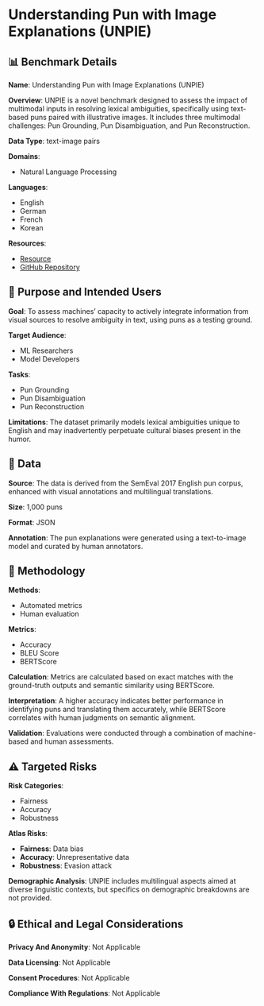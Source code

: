 # Understanding Pun with Image Explanations (UNPIE)

## 📊 Benchmark Details

**Name**: Understanding Pun with Image Explanations (UNPIE)

**Overview**: UNPIE is a novel benchmark designed to assess the impact of multimodal inputs in resolving lexical ambiguities, specifically using text-based puns paired with illustrative images. It includes three multimodal challenges: Pun Grounding, Pun Disambiguation, and Pun Reconstruction.

**Data Type**: text-image pairs

**Domains**:
- Natural Language Processing

**Languages**:
- English
- German
- French
- Korean

**Resources**:
- [Resource](https://huggingface.co/datasets/jiwan-chung/VisualPun_UNPIE)
- [GitHub Repository](https://github.com/JiwanChung/VisualPun_UNPIE)

## 🎯 Purpose and Intended Users

**Goal**: To assess machines’ capacity to actively integrate information from visual sources to resolve ambiguity in text, using puns as a testing ground.

**Target Audience**:
- ML Researchers
- Model Developers

**Tasks**:
- Pun Grounding
- Pun Disambiguation
- Pun Reconstruction

**Limitations**: The dataset primarily models lexical ambiguities unique to English and may inadvertently perpetuate cultural biases present in the humor.

## 💾 Data

**Source**: The data is derived from the SemEval 2017 English pun corpus, enhanced with visual annotations and multilingual translations.

**Size**: 1,000 puns

**Format**: JSON

**Annotation**: The pun explanations were generated using a text-to-image model and curated by human annotators.

## 🔬 Methodology

**Methods**:
- Automated metrics
- Human evaluation

**Metrics**:
- Accuracy
- BLEU Score
- BERTScore

**Calculation**: Metrics are calculated based on exact matches with the ground-truth outputs and semantic similarity using BERTScore.

**Interpretation**: A higher accuracy indicates better performance in identifying puns and translating them accurately, while BERTScore correlates with human judgments on semantic alignment.

**Validation**: Evaluations were conducted through a combination of machine-based and human assessments.

## ⚠️ Targeted Risks

**Risk Categories**:
- Fairness
- Accuracy
- Robustness

**Atlas Risks**:
- **Fairness**: Data bias
- **Accuracy**: Unrepresentative data
- **Robustness**: Evasion attack

**Demographic Analysis**: UNPIE includes multilingual aspects aimed at diverse linguistic contexts, but specifics on demographic breakdowns are not provided.

## 🔒 Ethical and Legal Considerations

**Privacy And Anonymity**: Not Applicable

**Data Licensing**: Not Applicable

**Consent Procedures**: Not Applicable

**Compliance With Regulations**: Not Applicable
